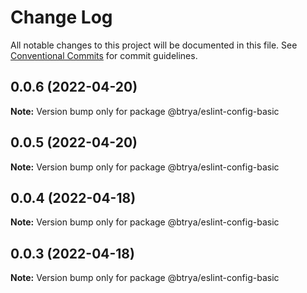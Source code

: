 # Change Log

All notable changes to this project will be documented in this file.
See [Conventional Commits](https://conventionalcommits.org) for commit guidelines.

## 0.0.6 (2022-04-20)

**Note:** Version bump only for package @btrya/eslint-config-basic





## 0.0.5 (2022-04-20)

**Note:** Version bump only for package @btrya/eslint-config-basic





## 0.0.4 (2022-04-18)

**Note:** Version bump only for package @btrya/eslint-config-basic





## 0.0.3 (2022-04-18)

**Note:** Version bump only for package @btrya/eslint-config-basic
